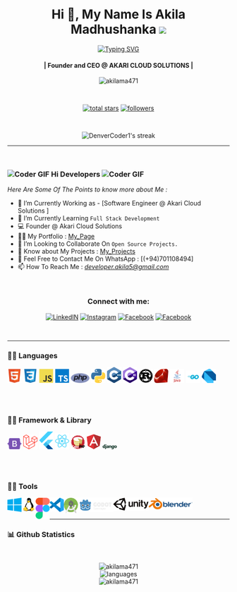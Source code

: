 <!-- First Main Heading -->
<h1 align="center"> Hi 👋, My Name Is Akila Madhushanka <img src="https://fonts.gstatic.com/s/e/notoemoji/latest/1f60e/512.gif" width="28"/> </h1>

<!-- Typing SVG -->
<p align="center">
  <a href="https://git.io/typing-svg"><img src="https://readme-typing-svg.herokuapp.com?font=Fira+Code&pause=100&center=true&width=435&lines=Software+engineer;Network+engineer;Computer+programmer;Web+administrator;Game+Developer" alt="Typing SVG" /></a>
</p>

<!-- Brief Text About Myself -->
<h4 align="center">| Founder and CEO @ AKARI CLOUD SOLUTIONS |</h4>
<p align="center"> <img src="https://komarev.com/ghpvc/?username=akilama471&label=Profile%20views&color=0e75b6&style=flat" alt="akilama471" /> </p>

</br>

<p align="center">
 <a href="https://github.com/akilama471?tab=repositories&sort=stargazers"><img alt="total stars" title="Total stars on GitHub" src="https://custom-icon-badges.demolab.com/github/stars/akilama471?color=55960c&style=for-the-badge&labelColor=488207&logo=star"/></a>
 <a href="https://github.com/akilama471?tab=followers"><img alt="followers" title="Follow me on Github" src="https://custom-icon-badges.demolab.com/github/followers/akilama471?color=236ad3&labelColor=1155ba&style=for-the-badge&logo=person-add&label=Follow&logoColor=white"/></a>
</p>

</br>

<!-- Github Streaks Stats -->

<p align="center">
  <img title="Streak Stats 🔥" alt="DenverCoder1's streak" src="https://github-readme-streak-stats.herokuapp.com?user=akilama471&theme=dark"/>
</p>

***

<br />


<!-- Main Content Of The Page -->
### <img src="https://media.giphy.com/media/Veq8KumKpSCcfZ71P1/giphy.gif" alt="Coder GIF" width="23" height="23"> Hi Developers <img src="https://media.giphy.com/media/Veq8KumKpSCcfZ71P1/giphy.gif" alt="Coder GIF" width="23" height="23">

*Here Are Some Of The Points to know more about Me :*

- 🔭 I’m Currently Working as - [Software Engineer @ Akari Cloud Solutions ]<br>
- 🌱 I’m Currently Learning `Full Stack Development` <br>
- 💻 Founder @ Akari Cloud Solutions
- 👨‍💻 My Portfolio : [My_Page](https://akilama471.github.io/)
- 👯 I’m Looking to Collaborate On `Open Source Projects.` <br>
- 📄 Know about My Projects : [My_Projects](https://github.com/akilama471?tab=repositories)
- 📧 Feel Free to Contact Me On WhatsApp : [(+94)701108494] <br>
- 📫 How To Reach Me : *<developer.akila5@gmail.com>* <br>
<br>

<h3 align="center">Connect with me:</h3>

<p align="center">
  <a href="https://www.linkedin.com/in/akilamadusanka1/" title="LinkedIN"><img alt="LinkedIN" height="48px" src="https://img.icons8.com/color/48/linkedin.png" /></a>
  <a href="https://www.instagram.com/a.madu.20/" target="blank" title="Instagram"><img alt="Instagram" height="48px" src="https://img.icons8.com/color/48/instagram-new--v1.png" /></a>
  <a href="https://www.facebook.com/akila.ma471/" title="Facebook"><img alt="Facebook" height="48px" src="https://img.icons8.com/color/48/facebook-new.png" /></a>
  <a href="https://discordapp.com/users/775019743651823646" title="Facebook"><img alt="Facebook" height="48px" src="https://img.icons8.com/color/48/discord-logo.png" /></a>
</p>

<br>

***
<!-- Languages-->
### 👨‍💻 Languages

<p align="left">
<img alt="html5" width="32px" src="https://raw.githubusercontent.com/akilama471/akilama471/main/res/html5.svg"/>
<img alt="css3" width="32px" src="https://raw.githubusercontent.com/akilama471/akilama471/main/res/css3.svg"/>
<img alt="javascript" width="32px" src="https://raw.githubusercontent.com/akilama471/akilama471/main/res/javascript.svg"/>
<img alt="ts" width="32px" src="https://raw.githubusercontent.com/akilama471/akilama471/main/res/typescript.svg"/>
<img alt="php" width="42px" src="https://raw.githubusercontent.com/akilama471/akilama471/main/res/php.svg"/>
<img alt="python" width="32px" src="https://raw.githubusercontent.com/akilama471/akilama471/main/res/python.svg"/>
<img alt="cpp" width="32px" src="https://raw.githubusercontent.com/akilama471/akilama471/main/res/cpp.svg"/>
<img alt="csharp" width="32px" src="https://raw.githubusercontent.com/akilama471/akilama471/main/res/csharp.svg"/>
<img alt="rust" width="32px" src="https://raw.githubusercontent.com/akilama471/akilama471/main/res/rust.svg"/>
<img alt="ruby" width="32px" src="https://raw.githubusercontent.com/akilama471/akilama471/main/res/ruby.svg"/>
<img alt="java" width="32px" src="https://raw.githubusercontent.com/akilama471/akilama471/main/res/java.svg"/>
<img alt="go" width="32px" src="https://raw.githubusercontent.com/akilama471/akilama471/main/res/golang.svg"/>
<img alt="dart" width="32px" src="https://raw.githubusercontent.com/akilama471/akilama471/main/res/dart.svg"/>
</p>
<br/>
<br/>

<!-- Framework & Librar -->
### 👨‍💻 Framework & Library

<p align="left">
<img alt="bootstrap" width="32px" src="https://raw.githubusercontent.com/akilama471/akilama471/main/res/bootstrap.svg"/>
<img alt="laravel" width="32px" src="https://raw.githubusercontent.com/akilama471/akilama471/main/res/laravel.svg"/>
<img alt="flutter" width="32px" src="https://raw.githubusercontent.com/akilama471/akilama471/main/res/flutter.svg"/>
<img alt="react" width="32px" src="https://raw.githubusercontent.com/akilama471/akilama471/main/res/react.svg"/>
<img alt="cakephp" width="32px" src="https://raw.githubusercontent.com/akilama471/akilama471/main/res/cakephp.svg"/>
<img alt="angular" width="32px" src="https://raw.githubusercontent.com/akilama471/akilama471/main/res/angular.svg"/>
<img alt="django" width="32px" src="https://raw.githubusercontent.com/akilama471/akilama471/main/res/django.svg"/>
</p>
<br/>
<br/>

<!-- Tools -->
### 👨‍💻 Tools

<img align="left" alt="windows" width="32px" src="https://raw.githubusercontent.com/akilama471/akilama471/main/res/windows.svg"/>
<img align="left" alt="linux" width="32px" src="https://raw.githubusercontent.com/akilama471/akilama471/main/res/linux.svg"/>
<img align="left" alt="figma" width="32px" src="https://raw.githubusercontent.com/akilama471/akilama471/main/res/figma.svg"/>
<img align="left" alt="code" width="32px" src="https://raw.githubusercontent.com/akilama471/akilama471/main/res/vscode.svg"/>
<img align="left" alt="android" width="32px" src="https://raw.githubusercontent.com/akilama471/akilama471/main/res/android.svg"/>
<img align="left" alt="godot" width="80px" src="https://raw.githubusercontent.com/akilama471/akilama471/main/res/godot.svg"/>
<img align="left" alt="unity" width="80px" src="https://raw.githubusercontent.com/akilama471/akilama471/main/res/unity.svg"/>
<img align="left" alt="blender" width="100px" src="https://raw.githubusercontent.com/akilama471/akilama471/main/res/blender.svg"/>

<br/>
<br/>

***
<!-- Updated Github Stats -->
### 📊 Github Statistics

<br/> 
<p align="center">
<img src="https://github-profile-trophy.vercel.app/?username=akilama471" alt="akilama471"/>
<br/>

<img src="https://github-readme-stats.vercel.app/api/top-langs/?username=akilama471&layout=compact&theme=dracula" alt="languages"/>
<br/>

<img src="https://github-readme-stats.vercel.app/api?username=akilama471&show_icons=true&include_all_commits=true&theme=react&hide_border=false" alt="akilama471" />
<br />
</p>